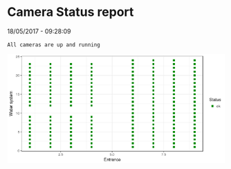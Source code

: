 Camera Status report
================
18/05/2017 - 09:28:09

    All cameras are up and running

![](camreport_files/figure-markdown_github/unnamed-chunk-2-1.png)
